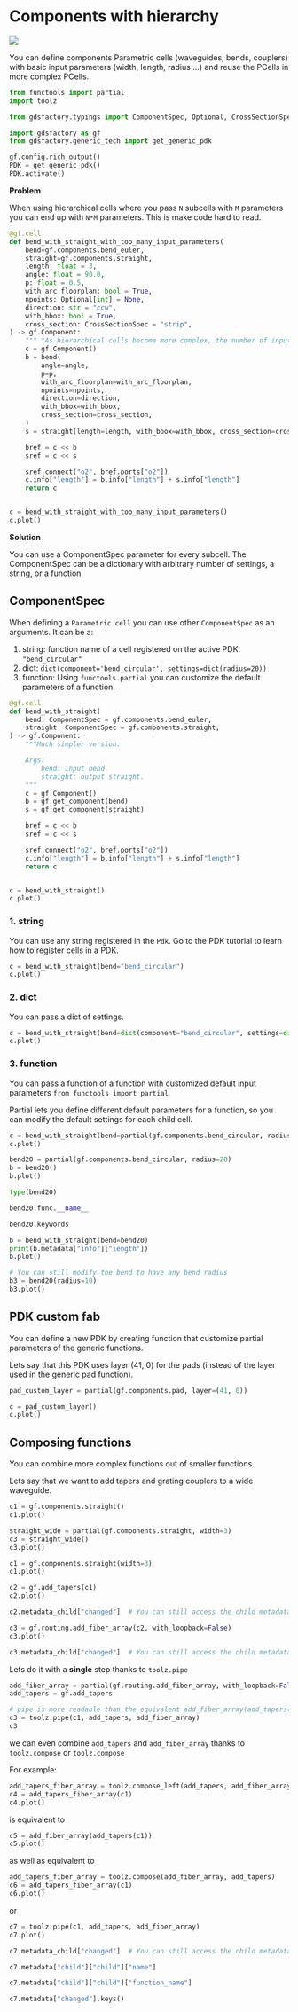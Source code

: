 # Components with hierarchy

![](https://i.imgur.com/3pczkyM.png)

You can define components Parametric cells (waveguides, bends, couplers) with basic input parameters (width, length, radius ...) and reuse the PCells in more complex PCells.

```python
from functools import partial
import toolz

from gdsfactory.typings import ComponentSpec, Optional, CrossSectionSpec

import gdsfactory as gf
from gdsfactory.generic_tech import get_generic_pdk

gf.config.rich_output()
PDK = get_generic_pdk()
PDK.activate()
```


**Problem**

When using hierarchical cells where you pass `N` subcells with `M` parameters you can end up with `N*M` parameters. This is make code hard to read.


```python
@gf.cell
def bend_with_straight_with_too_many_input_parameters(
    bend=gf.components.bend_euler,
    straight=gf.components.straight,
    length: float = 3,
    angle: float = 90.0,
    p: float = 0.5,
    with_arc_floorplan: bool = True,
    npoints: Optional[int] = None,
    direction: str = "ccw",
    with_bbox: bool = True,
    cross_section: CrossSectionSpec = "strip",
) -> gf.Component:
    """ "As hierarchical cells become more complex, the number of input parameters can increase significantly."""
    c = gf.Component()
    b = bend(
        angle=angle,
        p=p,
        with_arc_floorplan=with_arc_floorplan,
        npoints=npoints,
        direction=direction,
        with_bbox=with_bbox,
        cross_section=cross_section,
    )
    s = straight(length=length, with_bbox=with_bbox, cross_section=cross_section)

    bref = c << b
    sref = c << s

    sref.connect("o2", bref.ports["o2"])
    c.info["length"] = b.info["length"] + s.info["length"]
    return c


c = bend_with_straight_with_too_many_input_parameters()
c.plot()
```


**Solution**

You can use a ComponentSpec parameter for every subcell. The ComponentSpec can be a dictionary with arbitrary number of settings, a string, or a function.

## ComponentSpec

When defining a `Parametric cell` you can use other `ComponentSpec` as an arguments. It can be a:

1. string: function name of a cell registered on the active PDK. `"bend_circular"`
2. dict: `dict(component='bend_circular', settings=dict(radius=20))`
3. function: Using `functools.partial` you can customize the default parameters of a function.


```python
@gf.cell
def bend_with_straight(
    bend: ComponentSpec = gf.components.bend_euler,
    straight: ComponentSpec = gf.components.straight,
) -> gf.Component:
    """Much simpler version.

    Args:
        bend: input bend.
        straight: output straight.
    """
    c = gf.Component()
    b = gf.get_component(bend)
    s = gf.get_component(straight)

    bref = c << b
    sref = c << s

    sref.connect("o2", bref.ports["o2"])
    c.info["length"] = b.info["length"] + s.info["length"]
    return c


c = bend_with_straight()
c.plot()
```

### 1. string

You can use any string registered in the `Pdk`. Go to the PDK tutorial to learn how to register cells in a PDK.

```python
c = bend_with_straight(bend="bend_circular")
c.plot()
```

### 2. dict

You can pass a dict of settings.

```python
c = bend_with_straight(bend=dict(component="bend_circular", settings=dict(radius=20)))
c.plot()
```

### 3. function

You can pass a function of a function with customized default input parameters `from functools import partial`

Partial lets you define different default parameters for a function, so you can modify the default settings for each child cell.

```python
c = bend_with_straight(bend=partial(gf.components.bend_circular, radius=30))
c.plot()
```

```python
bend20 = partial(gf.components.bend_circular, radius=20)
b = bend20()
b.plot()
```

```python
type(bend20)
```

```python
bend20.func.__name__
```

```python
bend20.keywords
```

```python
b = bend_with_straight(bend=bend20)
print(b.metadata["info"]["length"])
b.plot()
```

```python
# You can still modify the bend to have any bend radius
b3 = bend20(radius=10)
b3.plot()
```

## PDK custom fab

You can define a new PDK by creating function that customize partial parameters of the generic functions.

Lets say that this PDK uses layer (41, 0) for the pads (instead of the layer used in the generic pad function).

```python
pad_custom_layer = partial(gf.components.pad, layer=(41, 0))
```

```python
c = pad_custom_layer()
c.plot()
```

## Composing functions

You can combine more complex functions out of smaller functions.

Lets say that we want to add tapers and grating couplers to a wide waveguide.

```python
c1 = gf.components.straight()
c1.plot()
```

```python
straight_wide = partial(gf.components.straight, width=3)
c3 = straight_wide()
c3.plot()
```

```python
c1 = gf.components.straight(width=3)
c1.plot()
```

```python
c2 = gf.add_tapers(c1)
c2.plot()
```

```python
c2.metadata_child["changed"]  # You can still access the child metadata
```

```python
c3 = gf.routing.add_fiber_array(c2, with_loopback=False)
c3.plot()
```

```python
c3.metadata_child["changed"]  # You can still access the child metadata
```

Lets do it with a **single** step thanks to `toolz.pipe`

```python
add_fiber_array = partial(gf.routing.add_fiber_array, with_loopback=False)
add_tapers = gf.add_tapers

# pipe is more readable than the equivalent add_fiber_array(add_tapers(c1))
c3 = toolz.pipe(c1, add_tapers, add_fiber_array)
c3
```

we can even combine `add_tapers` and `add_fiber_array` thanks to `toolz.compose` or `toolz.compose`

For example:

```python
add_tapers_fiber_array = toolz.compose_left(add_tapers, add_fiber_array)
c4 = add_tapers_fiber_array(c1)
c4.plot()
```

is equivalent to

```python
c5 = add_fiber_array(add_tapers(c1))
c5.plot()
```

as well as equivalent to

```python
add_tapers_fiber_array = toolz.compose(add_fiber_array, add_tapers)
c6 = add_tapers_fiber_array(c1)
c6.plot()
```

or

```python
c7 = toolz.pipe(c1, add_tapers, add_fiber_array)
c7.plot()
```

```python
c7.metadata_child["changed"]  # You can still access the child metadata
```

```python
c7.metadata["child"]["child"]["name"]
```

```python
c7.metadata["child"]["child"]["function_name"]
```

```python
c7.metadata["changed"].keys()
```
